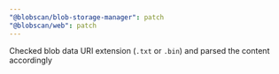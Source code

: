 ```yaml
---
"@blobscan/blob-storage-manager": patch
"@blobscan/web": patch
---
```


Checked blob data URI extension (`.txt` or `.bin`) and parsed the content accordingly
